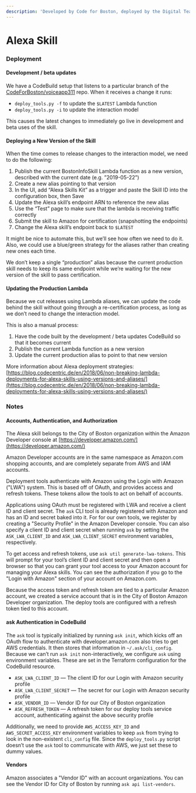 ```yaml
---
description: 'Developed by Code for Boston, deployed by the Digital Team.'
---
```


# Alexa Skill

### Deployment

#### Development / beta updates

We have a CodeBuild setup that listens to a particular branch of the [CodeForBoston/voiceapp311](https://github.com/CodeForBoston/voiceapp311) repo. When it receives a change it runs:

* `deploy_tools.py -f` to update the `$LATEST` Lambda function
* `deploy_tools.py -i` to update the interaction model

This causes the latest changes to immediately go live in development and beta uses of the skill.

#### Deploying a New Version of the Skill

When the time comes to release changes to the interaction model, we need to do the following:

1. Publish the current BostonInfoSkill Lambda function as a new version, described with the current date \(e.g. ”2019-05-22”\)
2. Create a new alias pointing to that version
3. In the UI, add “Alexa Skills Kit” as a trigger and paste the Skill ID into the configuration box, then Save
4. Update the Alexa skill’s endpoint ARN to reference the new alias
5. Use the “Test” page to make sure that the lambda is receiving traffic correctly
6. Submit the skill to Amazon for certification \(snapshotting the endpoints\)
7. Change the Alexa skill’s endpoint back to `$LATEST`

It might be nice to automate this, but we’ll see how often we need to do it. Also, we could use a blue/green strategy for the aliases rather than creating new ones each time.

We don’t keep a single “production” alias because the current production skill needs to keep its same endpoint while we’re waiting for the new version of the skill to pass certification.

#### Updating the Production Lambda

Because we cut releases using Lambda aliases, we can update the code behind the skill without going through a re-certification process, as long as we don’t need to change the interaction model.

This is also a manual process:

1. Have the code built by the development / beta updates CodeBuild so that it becomes current
2. Publish the current Lambda function as a new version
3. Update the current production alias to point to that new version

More information about Alexa deployment strategies: [https://blog.codecentric.de/en/2018/06/non-breaking-lambda-deployments-for-alexa-skills-using-versions-and-aliases/](https://blog.codecentric.de/en/2018/06/non-breaking-lambda-deployments-for-alexa-skills-using-versions-and-aliases/)

### Notes

#### Accounts, Authentication, and Authorization

The Alexa skill belongs to the City of Boston organization within the Amazon Developer console at [https://developer.amazon.com/](https://developer.amazon.com/)

Amazon Developer accounts are in the same namespace as Amazon.com shopping accounts, and are completely separate from AWS and IAM accounts.

Deployment tools authenticate with Amazon using the Login with Amazon \("LWA"\) system. This is based off of OAuth, and provides access and refresh tokens. These tokens allow the tools to act on behalf of accounts.

Applications using OAuth must be registered with LWA and receive a client ID and client secret. The `ask` CLI tool is already registered with Amazon and has an ID and secret baked into it. For for our own tools, we register by creating a "Security Profile" in the Amazon Developer console. You can also specify a client ID and client secret when running `ask` by setting the `ASK_LWA_CLIENT_ID` and `ASK_LWA_CLIENT_SECRET` environment variables, respectively.

To get access and refresh tokens, use `ask util generate-lwa-tokens`. This will prompt for your tool’s client ID and client secret and then open a browser so that you can grant your tool access to your Amazon account for managing your Alexa skills. You can see the authorization if you go to the "Login with Amazon" section of your account on Amazon.com.

Because the access token and refresh token are tied to a particular Amazon account, we created a service account that is in the City of Boston Amazon Developer organization. The deploy tools are configured with a refresh token tied to this account.

#### ask Authentication in CodeBuild

The `ask` tool is typically initialized by running `ask init`, which kicks off an OAuth flow to authenticate with developer.amazon.com also tries to get AWS credentials. It then stores that information in `~/.ask/cli_config`. Because we can’t run `ask init` non-interactively, we configure `ask` using environment variables. These are set in the Terraform configuration for the CodeBuild resource.

* `ASK_LWA_CLIENT_ID` — The client ID for our Login with Amazon security profile
* `ASK_LWA_CLIENT_SECRET` — The secret for our Login with Amazon security profile
* `ASK_VENDOR_ID` — Vendor ID for our City of Boston organization
* `ASK_REFRESH_TOKEN` — A refresh token for our deploy tools service account, authenticating against the above security profile

Additionally, we need to provide `AWS_ACCESS_KEY_ID` and `AWS_SECRET_ACCESS_KEY` environment variables to keep `ask` from trying to look in the non-existent `cli_config` file. Since the `deploy_tools.py` script doesn’t use the `ask` tool to communicate with AWS, we just set these to dummy values.

#### Vendors

Amazon associates a "Vendor ID" with an account organizations. You can see the Vendor ID for City of Boston by running `ask api list-vendors`. 

#### 

